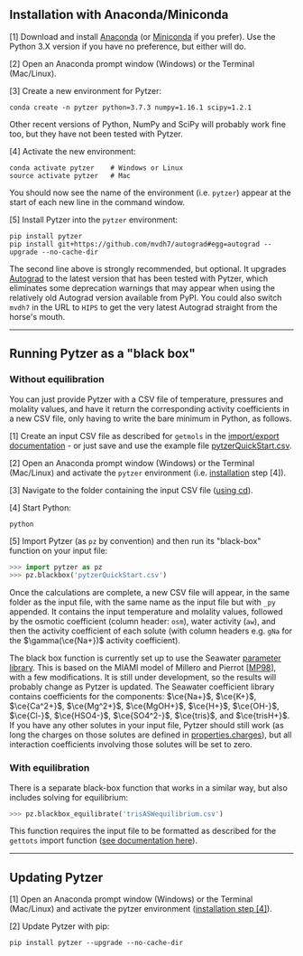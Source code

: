 ## Installation with Anaconda/Miniconda

[1] Download and install [Anaconda](https://www.anaconda.com/distribution/) (or [Miniconda](https://conda.io/en/latest/miniconda.html) if you prefer). Use the Python 3.X version if you have no preference, but either will do.

[2] Open an Anaconda prompt window (Windows) or the Terminal (Mac/Linux).

[3] Create a new environment for Pytzer:

    conda create -n pytzer python=3.7.3 numpy=1.16.1 scipy=1.2.1

Other recent versions of Python, NumPy and SciPy will probably work fine too, but they have not been tested with Pytzer.

[<span id="inst4">4</span>] Activate the new environment:

    conda activate pytzer    # Windows or Linux
    source activate pytzer   # Mac

You should now see the name of the environment (i.e. `pytzer`) appear at the start of each new line in the command window.

[5] Install Pytzer into the `pytzer` environment:

    pip install pytzer
    pip install git+https://github.com/mvdh7/autograd#egg=autograd --upgrade --no-cache-dir

The second line above is strongly recommended, but optional. It upgrades [Autograd](https://github.com/HIPS/autograd) to the latest version that has been tested with Pytzer, which eliminates some deprecation warnings that may appear when using the relatively old Autograd version available from PyPI. You could also switch `mvdh7` in the URL to `HIPS` to get the very latest Autograd straight from the horse's mouth.

<hr />

## Running Pytzer as a "black box"

### Without equilibration

You can just provide Pytzer with a CSV file of temperature, pressures and molality values, and have it return the corresponding activity coefficients in a new CSV file, only having to write the bare minimum in Python, as follows.

[1] Create an input CSV file as described for `getmols` in the [import/export documentation](../modules/io/#getmols-import-csv-dataset) - or just save and use the example file [pytzerQuickStart.csv](https://raw.githubusercontent.com/mvdh7/pytzer/master/testfiles/pytzerQuickStart.csv).

[2] Open an Anaconda prompt window (Windows) or the Terminal (Mac/Linux) and activate the `pytzer` environment (i.e. [installation](#installation-with-anacondaminiconda) step [4]).

[3] Navigate to the folder containing the input CSV file ([using cd](https://en.wikipedia.org/wiki/Cd_(command))).

[4] Start Python:

    python

[5] Import Pytzer (as `pz` by convention) and then run its "black-box" function on your input file:

```python
>>> import pytzer as pz
>>> pz.blackbox('pytzerQuickStart.csv')
```

Once the calculations are complete, a new CSV file will appear, in the same folder as the input file, with the same name as the input file but with `_py` appended. It contains the input temperature and molality values, followed by the osmotic coefficient (column header: `osm`), water activity (`aw`), and then the activity coefficient of each solute (with column headers e.g. `gNa` for the $\gamma(\ce{Na+})$ activity coefficient).

The black box function is currently set up to use the Seawater [parameter library](../modules/libraries). This is based on the MIAMI model of Millero and Pierrot [[MP98](../references/#MP98)], with a few modifications. It is still under development, so the results will probably change as Pytzer is updated. The Seawater coefficient library contains coefficients for the components: $\ce{Na+}$, $\ce{K+}$, $\ce{Ca^2+}$, $\ce{Mg^2+}$, $\ce{MgOH+}$, $\ce{H+}$, $\ce{OH-}$, $\ce{Cl-}$, $\ce{HSO4-}$, $\ce{SO4^2-}$, $\ce{tris}$, and $\ce{trisH+}$. If you have any other solutes in your input file, Pytzer should still work (as long the charges on those solutes are defined in [properties.charges](../modules/properties/#charges-solute-charges)), but all interaction coefficients involving those solutes will be set to zero.

### With equilibration

There is a separate black-box function that works in a similar way, but also includes solving for equilibrium:

```python
>>> pz.blackbox_equilibrate('trisASWequilibrium.csv')
```

This function requires the input file to be formatted as described for the `gettots` import function ([see documentation here](../modules/io/#gettots-import-csv-dataset)).

<hr />

## Updating Pytzer

[1] Open an Anaconda prompt window (Windows) or the Terminal (Mac/Linux) and activate the pytzer environment ([installation step [4]](#inst4)).

[2] Update Pytzer with pip:

    pip install pytzer --upgrade --no-cache-dir
